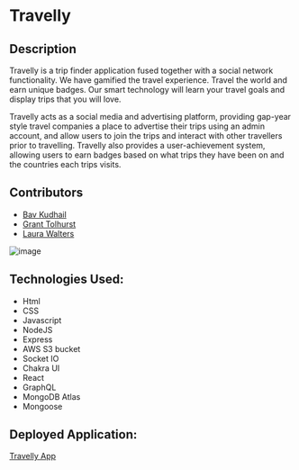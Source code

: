 # Travelly

## Description

Travelly is a trip finder application fused together with a social network functionality. We have gamified the travel experience. Travel the world and earn unique badges. Our smart technology will learn your travel goals and display trips that you will love.

Travelly acts as a social media and advertising platform, providing gap-year style travel companies a place to advertise their trips using an admin account, and allow users to join the trips and interact with other travellers prior to travelling. Travelly also provides a user-achievement system, allowing users to earn badges based on what trips they have been on and the countries each trips visits.

## Contributors

- [Bav Kudhail](https://github.com/BavKudhail)
- [Grant Tolhurst](https://github.com/GrantRT)
- [Laura Walters](https://github.com/laurawalters1)

![image](https://user-images.githubusercontent.com/93350224/176174261-17dd5012-a2cc-4e7a-8e79-535dbe38ae3a.png)

## Technologies Used:

- Html
- CSS
- Javascript
- NodeJS
- Express
- AWS S3 bucket
- Socket IO
- Chakra UI
- React
- GraphQL
- MongoDB Atlas
- Mongoose

## Deployed Application:

[Travelly App](https://gentle-lowlands-70428.herokuapp.com/)
